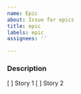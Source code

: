 ```yaml
---
name: Epic
about: Issue for epics
title: epic
labels: epic
assignees: ''

---
```


### Description
[ ] Story 1
[ ] Story 2
